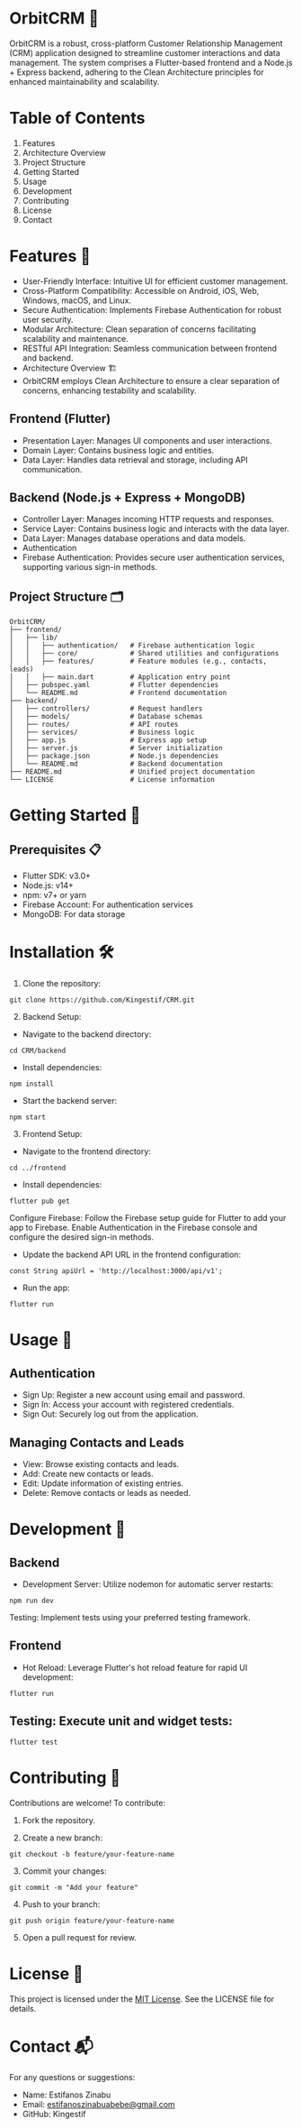 # OrbitCRM 🚀
OrbitCRM is a robust, cross-platform Customer Relationship Management (CRM) application designed to streamline customer interactions and data management. The system comprises a Flutter-based frontend and a Node.js + Express backend, adhering to the Clean Architecture principles for enhanced maintainability and scalability.

# Table of Contents
1. Features
2. Architecture Overview
3. Project Structure
4. Getting Started
5. Usage
6. Development
7. Contributing
8. License
9. Contact
    
# Features 🌟
- User-Friendly Interface: Intuitive UI for efficient customer management.
- Cross-Platform Compatibility: Accessible on Android, iOS, Web, Windows, macOS, and Linux.
- Secure Authentication: Implements Firebase Authentication for robust user security.
- Modular Architecture: Clean separation of concerns facilitating scalability and maintenance.
- RESTful API Integration: Seamless communication between frontend and backend.
- Architecture Overview 🏗️
- OrbitCRM employs Clean Architecture to ensure a clear separation of concerns, enhancing testability and scalability.

## Frontend (Flutter)
- Presentation Layer: Manages UI components and user interactions.
- Domain Layer: Contains business logic and entities.
- Data Layer: Handles data retrieval and storage, including API communication.
  
## Backend (Node.js + Express + MongoDB)
- Controller Layer: Manages incoming HTTP requests and responses.
- Service Layer: Contains business logic and interacts with the data layer.
- Data Layer: Manages database operations and data models.
- Authentication
- Firebase Authentication: Provides secure user authentication services, supporting various sign-in methods.
  
## Project Structure 🗂️

```
OrbitCRM/
├── frontend/
│   ├── lib/
│   │   ├── authentication/   # Firebase authentication logic
│   │   ├── core/             # Shared utilities and configurations
│   │   ├── features/         # Feature modules (e.g., contacts, leads)
│   │   ├── main.dart         # Application entry point
│   ├── pubspec.yaml          # Flutter dependencies
│   └── README.md             # Frontend documentation
├── backend/
│   ├── controllers/          # Request handlers
│   ├── models/               # Database schemas
│   ├── routes/               # API routes
│   ├── services/             # Business logic
│   ├── app.js                # Express app setup
│   ├── server.js             # Server initialization
│   ├── package.json          # Node.js dependencies
│   └── README.md             # Backend documentation
├── README.md                 # Unified project documentation
└── LICENSE                   # License information
```

# Getting Started 🚀
## Prerequisites 📋
- Flutter SDK: v3.0+
- Node.js: v14+
- npm: v7+ or yarn
- Firebase Account: For authentication services
- MongoDB: For data storage

# Installation 🛠️
1. Clone the repository:

```
git clone https://github.com/Kingestif/CRM.git
```
2. Backend Setup:
- Navigate to the backend directory:

```
cd CRM/backend
```

- Install dependencies:

```
npm install
```

- Start the backend server:

```
npm start
```

3. Frontend Setup:

- Navigate to the frontend directory:

```
cd ../frontend
```

- Install dependencies:

```
flutter pub get
```

Configure Firebase:
Follow the Firebase setup guide for Flutter to add your app to Firebase.
Enable Authentication in the Firebase console and configure the desired sign-in methods.
  
- Update the backend API URL in the frontend configuration:
```
const String apiUrl = 'http://localhost:3000/api/v1';
```

- Run the app:

```
flutter run
```

# Usage 📖
## Authentication
- Sign Up: Register a new account using email and password.
- Sign In: Access your account with registered credentials.
- Sign Out: Securely log out from the application.
  
## Managing Contacts and Leads
- View: Browse existing contacts and leads.
- Add: Create new contacts or leads.
- Edit: Update information of existing entries.
- Delete: Remove contacts or leads as needed.
  
# Development 🧪
## Backend
- Development Server: Utilize nodemon for automatic server restarts:

```
npm run dev
```

Testing: Implement tests using your preferred testing framework.

## Frontend
- Hot Reload: Leverage Flutter's hot reload feature for rapid UI development:

```
flutter run
```

## Testing: Execute unit and widget tests:

```
flutter test
```

# Contributing 🤝
Contributions are welcome! To contribute:

1. Fork the repository.

2. Create a new branch:

```
git checkout -b feature/your-feature-name
```

3. Commit your changes:

```
git commit -m "Add your feature"
```

4. Push to your branch:
   
```
git push origin feature/your-feature-name
```

5. Open a pull request for review.

# License 📜
This project is licensed under the [MIT License](./LICENSE). See the LICENSE file for details.

# Contact 📬
For any questions or suggestions:

- Name: Estifanos Zinabu
- Email: estifanoszinabuabebe@gmail.com
- GitHub: Kingestif

